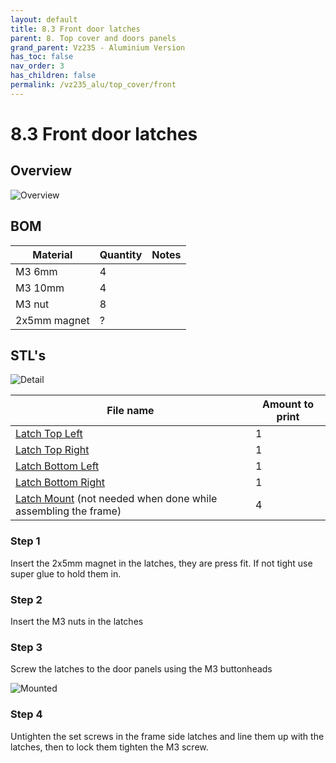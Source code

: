 ```yaml
---
layout: default
title: 8.3 Front door latches
parent: 8. Top cover and doors panels
grand_parent: Vz235 - Aluminium Version
has_toc: false
nav_order: 3
has_children: false
permalink: /vz235_alu/top_cover/front
---
```


# 8.3 Front door latches

## Overview

![Overview](../../assets/images/manual/vz235_printed/top_cover/latches_overview.png)

## BOM

| Material     | Quantity | Notes |
| ------------ | -------- | ----- |
| M3 6mm       | 4        |       |
| M3 10mm      | 4        |       |
| M3 nut       | 8        |       |
| 2x5mm magnet | ?        |       |

## STL's

![Detail](../../assets/images/manual/vz235_printed/top_cover/latches_detail.png)

| File name                                                              | Amount to print |
| ---------------------------------------------------------------------- | --------------- |
| [Latch Top Left][]                                                     | 1               |
| [Latch Top Right][]                                                    | 1               |
| [Latch Bottom Left][]                                                  | 1               |
| [Latch Bottom Right][]                                                 | 1               |
| [Latch Mount][] (not needed when done while assembling the frame)      | 4               |

### Step 1

Insert the 2x5mm magnet in the latches, they are press fit. If not tight use super glue to hold them in.

### Step 2

Insert the M3 nuts in the latches

### Step 3

Screw the latches to the door panels using the M3 buttonheads

![Mounted](../../assets/images/manual/vz235_printed/top_cover/latches_mounted.png)

### Step 4

Untighten the set screws in the frame side latches and line them up with the latches, then to lock them tighten the M3 screw.

[Latch Top Left]: https://github.com/VzBoT3D/VzBoT-Vz235/blob/main/Assemblies%20%26%20STL/Enclosure/Front%20door%20latches/Magnetic%20latch/Door%20latch%top%20left.stl
[Latch Top Right]: https://github.com/VzBoT3D/VzBoT-Vz235/blob/main/Assemblies%20%26%20STL/Enclosure/Front%20door%20latches/Magnetic%20latch/Door%20latch%20top%20right.stl
[Latch Bottom Left]: https://github.com/VzBoT3D/VzBoT-Vz235/blob/main/Assemblies%20%26%20STL/Enclosure/Front%20door%20latches/Magnetic%20latch/Door%20latch%20bottom%20left.stl
[Latch Bottom Right]: https://github.com/VzBoT3D/VzBoT-Vz235/blob/main/Assemblies%20%26%20STL/Enclosure/Front%20door%20latches/Magnetic%20latch/Door%20latch%20bottom%20right.stl
[Latch Mount]: https://github.com/VzBoT3D/VzBoT-Vz235/blob/main/Assemblies%20%26%20STL/Enclosure/Front%20door%20latches/Magnetic%20latch/Door%20latch%20mount.stl
